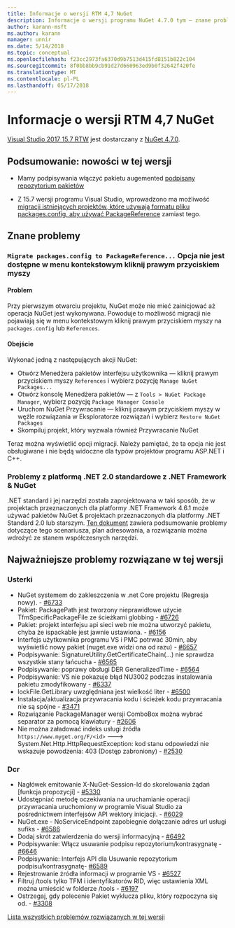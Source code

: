 ```yaml
---
title: Informacje o wersji RTM 4,7 NuGet
description: Informacje o wersji programu NuGet 4.7.0 tym — znane problemy, poprawki, dodatkowe funkcje i dcr.
author: karann-msft
ms.author: karann
manager: unnir
ms.date: 5/14/2018
ms.topic: conceptual
ms.openlocfilehash: f23cc2973fa6370d9b7513d415fd8151b822c104
ms.sourcegitcommit: 8f0bb8bb9cb91d27d660963ed9b0f32642f420fe
ms.translationtype: MT
ms.contentlocale: pl-PL
ms.lasthandoff: 05/17/2018
---
```

# <a name="nuget-47-rtm-release-notes"></a>Informacje o wersji RTM 4,7 NuGet

[Visual Studio 2017 15.7 RTW](https://www.visualstudio.com/news/releasenotes/vs2017-relnotes) jest dostarczany z [NuGet 4.7.0](https://dist.nuget.org/win-x86-commandline/v4.7.0/nuget.exe).

## <a name="summary-whats-new-in-this-release"></a>Podsumowanie: nowości w tej wersji

* Mamy podpisywania włączyć pakietu augemented [podpisany repozytorium pakietów](https://github.com/NuGet/Home/wiki/Repository-Signatures)

* Z 15.7 wersji programu Visual Studio, wprowadzono ma możliwość [migracji istniejących projektów, które używają formatu pliku packages.config, aby używać PackageReference](https://docs.microsoft.com/en-us/nuget/reference/migrate-packages-config-to-package-reference) zamiast tego.

## <a name="known-issues"></a>Znane problemy

### <a name="the-migrate-packagesconfig-to-packagereference-option-is-not-available-in-the-right-click-context-menu"></a>`Migrate packages.config to PackageReference...` Opcja nie jest dostępne w menu kontekstowym kliknij prawym przyciskiem myszy

#### <a name="issue"></a>Problem

Przy pierwszym otwarciu projektu, NuGet może nie mieć zainicjować aż operacja NuGet jest wykonywana. Powoduje to możliwość migracji nie pojawiają się w menu kontekstowym kliknij prawym przyciskiem myszy na `packages.config` lub `References`.

#### <a name="workaround"></a>Obejście

Wykonać jedną z następujących akcji NuGet:
* Otwórz Menedżera pakietów interfejsu użytkownika — kliknij prawym przyciskiem myszy `References` i wybierz pozycję `Manage NuGet Packages...`
* Otwórz konsolę Menedżera pakietów — z `Tools > NuGet Package Manager`, wybierz pozycję `Package Manager Console`
* Uruchom NuGet Przywracanie — kliknij prawym przyciskiem myszy w węźle rozwiązania w Eksploratorze rozwiązań i wybierz `Restore NuGet Packages`
* Skompiluj projekt, który wyzwala również Przywracanie NuGet

Teraz można wyświetlić opcji migracji. Należy pamiętać, że ta opcja nie jest obsługiwane i nie będą widoczne dla typów projektów programu ASP.NET i C++.

### <a name="issues-with-net-standard-20-with-net-framework--nuget"></a>Problemy z platformą .NET 2.0 standardowe z .NET Framework & NuGet

.NET standard i jej narzędzi została zaprojektowana w taki sposób, że w projektach przeznaczonych dla platformy .NET Framework 4.6.1 może używać pakietów NuGet & projektach przeznaczonych dla platformy .NET Standard 2.0 lub starszym. [Ten dokument](https://github.com/dotnet/standard/issues/481) zawiera podsumowanie problemy dotyczące tego scenariusza, plan adresowania, a rozwiązania można wdrożyć ze stanem współczesnych narzędzi.

## <a name="top-issues-fixed-in-this-release"></a>Najważniejsze problemy rozwiązane w tej wersji

### <a name="bugs"></a>Usterki

* NuGet systemem do zakleszczenia w .net Core projektu (Regresja nowy). - [#6733](https://github.com/NuGet/Home/issues/6733)
* Pakiet: PackagePath jest tworzony nieprawidłowe użycie TfmSpecificPackageFile ze ścieżkami globbing - [#6726](https://github.com/NuGet/Home/issues/6726)
* Pakiet: projekt interfejsu api sieci web nie można utworzyć pakietu, chyba że ispackable jest jawnie ustawiona. - [#6156](https://github.com/NuGet/Home/issues/6156)
* Interfejs użytkownika programu VS i PMC potrwać 30min, aby wyświetlić nowy pakiet (nuget.exe widzi ona od razu) - [#6657](https://github.com/NuGet/Home/issues/6657)
* Podpisywanie: SignatureUtility.GetCertificateChain(...) nie sprawdza wszystkie stany łańcucha - [#6565](https://github.com/NuGet/Home/issues/6565)
* Podpisywanie: poprawy obsługi DER GeneralizedTime - [#6564](https://github.com/NuGet/Home/issues/6564)
* Podpisywanie: VS nie pokazuje błąd NU3002 podczas instalowania pakietu zmodyfikowany - [#6337](https://github.com/NuGet/Home/issues/6337)
* lockFile.GetLibrary uwzględniana jest wielkość liter - [#6500](https://github.com/NuGet/Home/issues/6500)
* Instalacja/aktualizacja przywracania kodu i ścieżek kodu przywracania nie są spójne - [#3471](https://github.com/NuGet/Home/issues/3471)
* Rozwiązanie PackageManager wersji ComboBox można wybrać separator za pomocą klawiatury - [#2606](https://github.com/NuGet/Home/issues/2606)
* Nie można załadować indeks usługi źródła `https://www.myget.org/F/<id>` ---> System.Net.Http.HttpRequestException: kod stanu odpowiedzi nie wskazuje powodzenia: 403 (Dostęp zabroniony) - [#2530](https://github.com/NuGet/Home/issues/2530)

### <a name="dcrs"></a>Dcr

* Nagłówek emitowanie X-NuGet-Session-Id do skorelowania żądań [funkcja propozycji] - [#5330](https://github.com/NuGet/Home/issues/5330)
* Udostępniać metodę oczekiwania na uruchamianie operacji przywracania uruchomiony w programie Visual Studio za pośrednictwem interfejsów API wektory inicjacji. - [#6029](https://github.com/NuGet/Home/issues/6029)
* NuGet.exe - NoServiceEndpoint zapobiegnie dołączanie adres url usługi sufiks - [#6586](https://github.com/NuGet/Home/issues/6586)
* Dodaj skrót zatwierdzenia do wersji informacyjną - [#6492](https://github.com/NuGet/Home/issues/6492)
* Podpisywanie: Włącz usuwanie podpisu repozytorium/kontrasygnatę - [#6646](https://github.com/NuGet/Home/issues/6646)
* Podpisywanie: Interfejs API dla Usuwanie repozytorium podpisu/kontrasygnatę- [#6589](https://github.com/NuGet/Home/issues/6589)
* Rejestrowanie źródła informacji w programie VS - [#6527](https://github.com/NuGet/Home/issues/6527)
* Filtruj /tools tylko TFM i identyfikatorów RID, więc ustawienia XML można umieścić w folderze /tools - [#6197](https://github.com/NuGet/Home/issues/6197)
* Ostrzegaj, gdy polecenie Pakiet wyklucza pliku, który rozpoczyna się od.  - [#3308](https://github.com/NuGet/Home/issues/3308)

[Lista wszystkich problemów rozwiązanych w tej wersji](https://github.com/NuGet/Home/issues?q=is%3Aissue+is%3Aclosed+milestone%3A%224.7")
